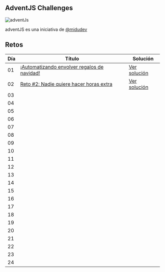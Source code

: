 ## AdventJS Challenges

![adventJs](https://i.imgur.com/iv17QFL.png)

adventJS es una iniciativa de [@midudev](https://midu.dev/)
 

## Retos

| Día | Título                                                                                          | Solución                          |
| --- | ----------------------------------------------------------------------------------------------- | --------------------------------- |
| 01  | [¡Automatizando envolver regalos de navidad!](https://adventjs.dev/es/challenges/2022/1)        | [Ver solución](./challenge01/)    |
| 02  | [Reto #2: Nadie quiere hacer horas extra](https://adventjs.dev/es/challenges/2022/2)            | [Ver solución](./challenge02/)    |
| 03  |                                                                                                 |                                   |
| 04  |                                                                                                 |                                   |
| 05  |                                                                                                 |                                   |
| 06  |                                                                                                 |                                   |
| 07  |                                                                                                 |                                   |
| 08  |                                                                                                 |                                   |
| 09  |                                                                                                 |                                   |
| 10  |                                                                                                 |                                   |
| 11  |                                                                                                 |                                   |
| 12  |                                                                                                 |                                   |
| 13  |                                                                                                 |                                   |
| 14  |                                                                                                 |                                   |
| 15  |                                                                                                 |                                   |
| 16  |                                                                                                 |                                   |
| 17  |                                                                                                 |                                   |
| 18  |                                                                                                 |                                   |
| 19  |                                                                                                 |                                   |
| 20  |                                                                                                 |                                   |
| 21  |                                                                                                 |                                   |
| 22  |                                                                                                 |                                   |
| 23  |                                                                                                 |                                   |
| 24  |                                                                                                 |                                   |